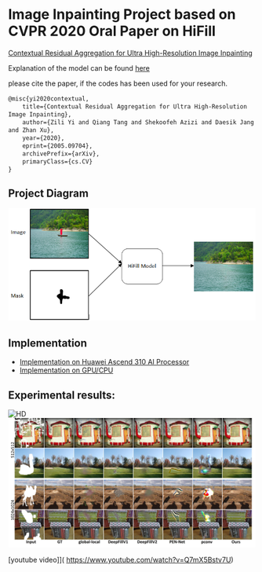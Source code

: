 
 # Image Inpainting Project based on CVPR 2020 Oral Paper on HiFill
<a href="https://arxiv.org/abs/2005.09704">Contextual Residual Aggregation for Ultra High-Resolution Image Inpainting</a>

Explanation of the model can be found [here](https://github.com/Ascend-Huawei/Ascend-Canada/tree/master/Models/Research_HiFIll_Model)

please cite the paper, if the codes has been used for your research.


```
@misc{yi2020contextual,
    title={Contextual Residual Aggregation for Ultra High-Resolution Image Inpainting},
    author={Zili Yi and Qiang Tang and Shekoofeh Azizi and Daesik Jang and Zhan Xu},
    year={2020},
    eprint={2005.09704},
    archivePrefix={arXiv},
    primaryClass={cs.CV}
}
```

## Project Diagram

![Diagram_1](imgs/diagram_1.png?raw=true)

## Implementation

* [Implementation on Huawei Ascend 310 AI Processor](./Huawei_Ascend)
* [Implementation on GPU/CPU](./GPU_CPU)

## Experimental results:

![HD](imgs/hd.jpg?raw=true)
![compare](imgs/compare.jpg?raw=true)

[youtube video]]( https://www.youtube.com/watch?v=Q7mX5Bstv7U)

